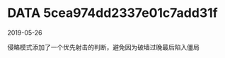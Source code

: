 DATA 5cea974dd2337e01c7add31f
==============================

2019-05-26

侵略模式添加了一个优先射击的判断，避免因为破墙过晚最后陷入僵局